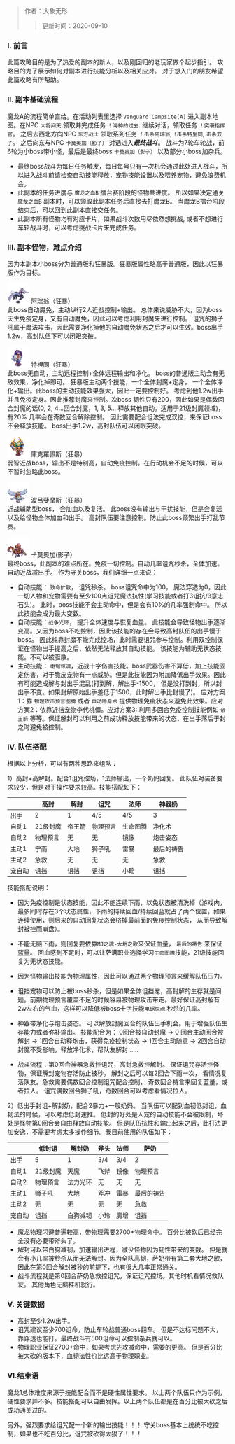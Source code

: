 > 作者：大象无形
>> 更新时间：2020-09-10


### I. 前言

此篇攻略目的是为了热爱的副本的新人，以及刚回归的老玩家做个起步指引。 攻略目的为了展示如何对副本进行技能分析以及相关应对。 对于想入门的朋友希望此篇攻略有所帮助。


### II. 副本基础流程

魔龙A的流程简单直给。在活动列表里选择 `Vanguard Campsite(A)` 进入副本地图。在NPC `大将问天` 领取并完成任务 `！海神的过去`. 继续对话，领取任务 `！突袭指挥官`。 之后去西北方向NPC `东方战士` 领取系列任务 `！击杀阿瑞翁`, `!击杀特里同`, `击杀双子`。 之后向东与NPC `卡莫奥加（影子）` 对话进入***最终战斗***。 战斗为7轮车轮战，前6轮为小boss带小怪，最后是最终boss `卡莫奥加（影子）` 以及部分小boss加杂兵。 

- 最终boss战斗为每日任务触发，每日每号只有一次机会通过此处进入战斗，所以进入战斗前请检查自动技能释放，宠物技能设置以及喂养宠物，避免浪费机会。
- 此副本的任务进度与 `魔龙之血B` 擂台赛阶段的怪物共进度。 所以如果决定通关 `魔龙之血B` 副本时，可以领取此副本任务后直接去打魔龙B。 当魔龙B擂台阶段结束后，可以回到此副本直接交任务。
- 此副本所有怪物均有对应卡片，如果战斗次数用尽依然想挑战, 或者不想进行车轮战斗时，可以考虑挑战卡片来完成任务。 


### III. 副本怪物，难点介绍

因为本副本小boss分为普通版和狂暴版。狂暴版属性略高于普通版，因此以狂暴版作为目标。


<a href="http://helper/monster/51659"><img src="/empire/image/monster/5574.png" width="50" height="50" style="vertical-align: text-bottom;" /></a> <span>阿瑞翁（狂暴）</span><br/>
此boss自动魔免，主动纵行2人近战控制+输出。 总体来说威胁不大，因为boss天生免疫定身，又有自动魔免，因此可以考虑利用封魔来进行控制。 诅咒的狮子吼属于魔法攻击，因此需要净化掉他的自动魔免状态之后才可以生效。boss出手1.2w，高封队伍下可以闭眼突破。


<a href="http://helper/monster/51656"><img src="/empire/image/monster/5414.png" width="50" height="50" style="vertical-align: text-bottom;" /></a> <span>特裡同（狂暴）</span><br/>
此boss无自动，主动远程控制+全体远程输出和净化。 boss的普通版主动会有无敌效果，净化掉即可。 狂暴版主动两个技能，一个全体封魔+定身， 一个全体净化+输出。此boss的主动技能效果强大，因此一定要控制好。 考虑到他1.2w出手并且免疫定身。因此推荐封魔来控制。次boss 韧性只有200，因此如果是偶数回合封魔的话(0, 2, 4...回合封魔，1, 3, 5... 释放其他自动。适用于21级封魔领域)，有20% 几率会在奇数回合解除控制。 因此需要配合诅法完成双控，来保证boss不会释放技能。 boss出手1.2w，高封队伍可以闭眼突破。


<a href="http://helper/monster/51657"><img src="/empire/image/monster/5489.png" width="50" height="50" style="vertical-align: text-bottom;" /></a> <span>庫克羅佩斯（狂暴）</span><br/>
弱智近战boss，输出不是特别高，自动免疫控制。在行动机会不足的时候，可以不暂时忽略此boss。


<a href="http://helper/monster/51702"><img src="/empire/image/monster/5490.png" width="50" height="50" style="vertical-align: text-bottom;" /></a> <span>波呂斐摩斯（狂暴）</span><br/>
近战辅助型boss， 会加血以及复活。 此boss没有输出与干扰技能，但是会复活以及给怪物全体加血和出手。 高封队伍要注意控制。防止此boss频繁出手打乱节奏。


<a href="http://helper/monster/51650"><img src="/empire/image/monster/5403.png" width="50" height="50" style="vertical-align: text-bottom;" /></a> <span>卡莫奧加(影子）</span><br/>
最终boss，此副本的难点所在。免疫一切控制。自动几率诅咒秒杀，全体加速。 自动近战减出手。 作为守关boss，我们详细一点来说：
- 自动技能： `致命扩散`， 诅咒秒杀。 boss诅咒命中为100， 魔法穿透为0，因此一切人物和宠物需要有至少100点诅咒魔法抗性(学习技能或者打3诅抗/3意志石头)。 此时，boss技能不会主动命中，但是会有10%的几率强制命中。 所以此技能会成为最大变数。
- 自动技能：`战争光环`， 提升全体速度与恢复血量。 此技能会导致怪物出手逐渐变高。又因为boss不吃控制，因此该技能的存在会导致高封队伍的出手慢于boss。 因此纯靠封魔不能完成控场，此时需要诅咒参与控制。利用双控制保证在怪物出手提高之后，依然无法释放其自动技能。 该技能为辅助无状态技能。不可以被驱散。
- 主动技能： `电锯惊魂`，近战十字伤害技能。boss武器伤害不算低，加上技能固定伤害，对于脆皮宠物有一点威胁。但是此技能因为附加降低出手效果。因此有可能造成解与封出手混乱(打到解，解出手-1500， 但是没打到封，所以封出手不变。如果封解原始出手差低于1500，此时解出手比封慢了)。 应对方案1：靠 `物理攻击预言图腾` 或者 `自动隐身术` 提供物理免疫状态来避免此效果。应对方案2：依靠近挡宠物李代桃僵。应对方案3: 利用多回合免疫控制技能例如 `帝王箭` 等等。保证解封可以利用之前成功释放技能带来的状态，在出手落后于封之时避免被控制。 


### IV. 队伍搭配  

根据以上分析，可以有两种思路来组队：

1）高封+高解封。配合1诅咒控场，1法师输出，一个奶妈回复。 此队伍对装备要求较少，但是对于操作要求较高。技能搭配如下：
 
  |     |  高封 | 解封 | 诅咒 | 法师 | 神器奶|
  |---  |  ----|  ----|  ----|  ----|----|
  |出手| 2|1 | 4/5| 4/5| 3
  |自动1|21级封魔|  帝王箭| 物理预言|生命图腾| 净化术|
  |自动2|物理预言| 无 | 无| 镜像 | 炮击姿态|
  |主动1|宁雨| 大地| 狮子吼| 雷暴| 最后的祷告|
  |主动2|急救| 无 | 无 | 无| 急救|
  |宠自动|诅挡| 诅挡| 诅挡| 小玲| 诅挡|

技能搭配说明：
- 因为免疫控制是状态技能，因此不能连续下雨，以免状态被清洗掉（游戏内，最多同时存在3个状态属性，下雨的持续回血/持续回蓝就占了两个位置，如果连续使用，则后来的自动回复状态会挤掉最前面的免疫控制状态， 从而导致解封被控而崩盘）。
- 不能无脑下雨，则回复要依靠`MJ之魂-大地之歌`来保证血量， `最后的祷告` 来保证蓝量。 回血感到不足时，可以让萨满职业选择学习`生命图腾`技能，21级技能回复为无状态技能。 
- 因为怪物输出技能为物理属性，因此可以通过两个物理预言来缓解队伍压力。
- 诅挡宠物可以防止被boss秒杀，但是如果全体诅挡宠，高封解的生存就是问题。前期物理预言覆盖不足的时候容易被物理攻击带走。最好保证高封解有2w左右的气血，这样可以降低被boss十字技能`电锯惊魂` 秒杀的几率。
- 神器带净化与炮击姿态。 可以解放封魔回合的队伍出手机会。用于增强队伍生存能力或者弥补输出。 技能配合为： 0回合被自动封魔 -> 0 回合主动回合被解封 -> 1回合自动释炮击，获得免疫控制状态 -> 1回合主动随意 -> 2回合自动封魔不受影响，释放净化术，帮队友解封 .....

- 战斗流程：第0回合神器急救控诅咒，高封急救控解封。 保证诅咒存活控怪物，保证解封宠物存活防止被秒。 解封之后可以每2回合下雨一次， 看情况复活队友。急救需要偶数回合控制诅咒配合控制， 奇数回合祷言来回复蓝量，或者拉人。 诅咒偶数回合狮子吼，奇数回合可以考虑看情况拉人。

2）低出手封诅+解封奶，配合2暴力+一般奶妈。 当队伍可以配到血韧低封诅，血韧法的时候，可以考虑低封速推。 低封的好处是人宠的自动技能不会被限制，坏处是怪物第0回合会自由释放自动技能。 但是队伍抗性和输出起来之后，此打法更加安逸，不需要考虑太多操作细节。我目前使用的队伍如下：

  |     |  低封诅 | 解封奶 | 斧头 | 法师 | 萨奶|
  |---  |  ----|  ----|  ----|  ----|----|
  |出手| 5|1 | 3/4| 3/4| 2
  |自动1|21级封魔|  天魔| 飞斧|镜像| 物理预言|
  |自动2|物理预言| 法力光环 | 无| 无 | 无|
  |主动1|狮子吼| 大地| 斧冲| 雷暴| 最后的祷告|
  |主动2|无| 无 | 无 | 无| 急救|
  |宠自动|诅挡| 白狗减韧| 小玲| 魔增| 诅挡|

- 魔龙物理闪避普遍较高，带物理需要2700+物理命中。 百分比被砍后已经完全没有必要带斧头了。
- 解封可以带白狗减韧，加速输出进程，减少怪物因为韧性带来的变数。 但是就会有小几率被秒杀从而无法解封。因为全队高韧，萨奶带有第二套大地之歌，因此在第0回合解封被秒的前提下，也有很大几率正常通关。
- 战斗流程就是第0回合萨奶急救控诅咒，保证诅咒控场。其他时机看情况救队友。 其他角色无脑挂机就行。


### V. 关键数据

- 高封至少1.2w出手。
- 诅咒建议至少700诅命，防止车轮战普通boss翻车。 但是不达标问题不大，靠穿透也能打。最终战斗有500诅命可以控制杂兵就可以。
- 物理职业保证2700+命中，如果考虑先攻减命中，需要的更高。 但是百分比被大砍的版本下，血韧法性价比远高于物理职业。


### VI.结束语

魔龙1总体难度来源于技能配合而不是硬性属性要求。 以上两个队伍只作为示例，硬性要求并不多。技能搭配可以自由发挥。以上两个队伍都是在百分比被大砍之后成功通关过的。

另外，强烈要求给诅咒配一个新的输出技能！！！ 守关boss基本上统统不吃控制，如果也不吃百分比，诅咒被砍得太狠了！！！

<div id="gitalk-container"></div>
<link rel="stylesheet" href="https://unpkg.com/gitalk/dist/gitalk.css">
<script src="https://unpkg.com/gitalk@latest/dist/gitalk.min.js"></script> 
<script src="/empire/js/library.js"></script> 
<script type="text/javascript">setTitle("副本攻略系列 - 魔龙之血A");</script>
        